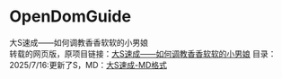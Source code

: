 # OpenDomGuide
大S速成——如何调教香香软软的小男娘  
转载的网页版，原项目链接：[大S速成——如何调教香香软软的小男娘](https://github.com/HongYunCloud/OpenDomGuide)
目录：
2025/7/16:更新了S，MD：[大S速成-MD格式](https://github.com/class-bin-data/OpenSMGuide/blob/main/S/%E5%A4%A7S%E9%80%9F%E6%88%90%E2%80%94%E2%80%94%E5%A6%82%E4%BD%95%E8%B0%83%E6%95%99%E9%A6%99%E9%A6%99%E8%BD%AF%E8%BD%AF%E7%9A%84%E5%B0%8F%E7%94%B7%E5%A8%98.md)

